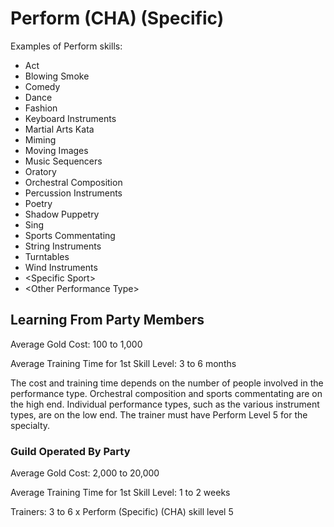 # Perform (CHA) (Specific)

Examples of Perform skills:

- Act
- Blowing Smoke
- Comedy
- Dance
- Fashion
- Keyboard Instruments
- Martial Arts Kata
- Miming
- Moving Images
- Music Sequencers
- Oratory
- Orchestral Composition
- Percussion Instruments
- Poetry
- Shadow Puppetry
- Sing
- Sports Commentating
- String Instruments
- Turntables
- Wind Instruments
- \<Specific Sport\>
- \<Other Performance Type\>

## Learning From Party Members

Average Gold Cost: 100 to 1,000

Average Training Time for 1st Skill Level: 3 to 6 months

The cost and training time depends on the number of people involved in the performance type. Orchestral composition and sports commentating are on the high end. Individual performance types, such as the various instrument types, are on the low end. The trainer must have Perform Level 5 for the specialty.

### Guild Operated By Party

Average Gold Cost: 2,000 to 20,000

Average Training Time for 1st Skill Level: 1 to 2 weeks

Trainers: 3 to 6 x Perform (Specific) (CHA) skill level 5
